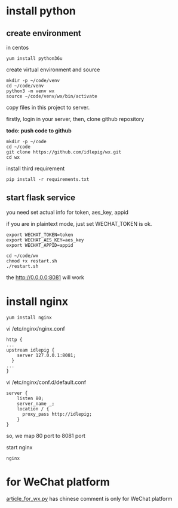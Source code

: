 

# install python


## create environment

in centos

```shell
yum install python36u
```

create virtual environment and source

```shell
mkdir -p ~/code/venv
cd ~/code/venv
python3 -m venv wx
source ~/code/venv/wx/bin/activate
```

copy files in this project to server.

firstly, login in your server, then, clone github repository

**todo: push code to github**

```shell
mkdir -p ~/code
cd ~/code
git clone https://github.com/idlepig/wx.git
cd wx
```

install third requirement
```shell
pip install -r requirements.txt
```

## start flask service

you need set actual info for token, aes_key, appid

if you are in plaintext mode, just set WECHAT_TOKEN is ok.

```shell
export WECHAT_TOKEN=token
export WECHAT_AES_KEY=aes_key
export WECHAT_APPID=appid
```

```shell
cd ~/code/wx
chmod +x restart.sh
./restart.sh
```

the http://0.0.0.0:8081 will work

# install nginx


```shell
yum install nginx
```

vi /etc/nginx/nginx.conf

```shell
http {
...
upstream idlepig {
    server 127.0.0.1:8081;
  }
...
}
```

vi /etc/nginx/conf.d/default.conf

```shell
server {
    listen 80;
    server_name _;
    location / {
      proxy_pass http://idlepig;
    }
}
```

so, we map 80 port to 8081 port

start nginx

```shell
nginx
```

# for WeChat platform

[article_for_wx.py](article_for_wx.py) has chinese comment is only for WeChat platform